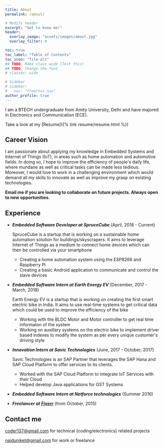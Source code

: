 ```yaml
---
title: About
permalink: /about/

# Modify header
excerpt: "Get to know me!"
header:
  overlay_image: "assets/images/about.jpg"
  overlay_filter: 0

toc: true
toc_label: "Table of Contents"
toc_icon: "file-alt"
## TODO, Make class wide (Test this)
## TODO, Change the font
# classes: wide

# Sidebar
# sidebar:
#   nav: "freertos_nav"
author_profile: true
---
```


I am a BTECH undergraduate from Amity University, Delhi and have majored in Electronics and Communication (ECE).

Take a look at my [Resume]({% link resume/resume.html %})

## Career Vision

I am passionate about applying my knowledge in Embedded Systems and Internet of Things (IoT), in areas such as home automation and automotive fields. In doing so, I hope to improve the efficiency of people's daily life, where mundane as well as critical tasks can be made less tedious. Moreover, I would love to work in a challenging environment which would demand all my skills to innovate as well as improve my grasp on existing technologies.

**Email me if you are looking to collaborate on future projects. Always open to new opportunities.**

## Experience

- ***Embedded Software Developer at SpruceCube*** (April, 2018 - Current)

  SpruceCube is a startup that is working on a sustainable home automation solution for buildings/skyscrapers. It aims to leverage Internet of Things as a medium to connect home devices which can then be controlled via your smartphone
  - Creating a home automation system using the ESP8266 and Raspberry Pi
  - Creating a basic Android application to communicate and control the slave devices
- ***Embedded Software Intern at Earth Energy EV*** (December, 2017 - March, 2018)

  Earth Energy EV is a startup that is working on creating the first smart electric bike in India. It aims to use real-time systems to get critical data which could be used to improve the efficiency of the bike
  - Working with the BLDC Motor and Motor controller to get real time informaton of the system
  - Working on auxillary systems on the electric bike to implement driver based indexes to modify the system as per every unique customer's driving style
- ***Innovation Intern at Savic Technologies*** (June, 2017 - October, 2017)

  Savic Technologies is an SAP Partner that leverages the SAP Hana and SAP Cloud Platform to offer services to its clients.
  - Worked with the SAP Cloud Platform to integrate IoT Services with their Cloud
  - Helped develop Java applications for GST Systems
- ***Embedded Software Intern at Netforce technologies*** (Summer 2016)
- ***Freelancer at [Fiverr](https://www.fiverr.com/niket1107)*** (from October, 2015)

## Contact me

[coder137@gmail.com](mailto:coder137@gmail.com) for technical (coding/electronics) related projects

[naiduniket@gmail.com](mailto:naiduniket@gmail.com) for work or freelance
